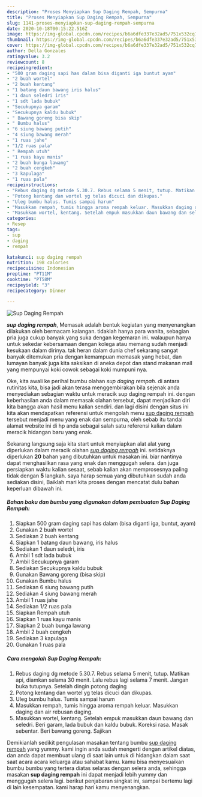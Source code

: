```yaml
---
description: "Proses Menyiapkan Sup Daging Rempah, Sempurna"
title: "Proses Menyiapkan Sup Daging Rempah, Sempurna"
slug: 1141-proses-menyiapkan-sup-daging-rempah-sempurna
date: 2020-10-18T00:15:22.516Z
image: https://img-global.cpcdn.com/recipes/b6a6dfe337e32ad5/751x532cq70/sup-daging-rempah-foto-resep-utama.jpg
thumbnail: https://img-global.cpcdn.com/recipes/b6a6dfe337e32ad5/751x532cq70/sup-daging-rempah-foto-resep-utama.jpg
cover: https://img-global.cpcdn.com/recipes/b6a6dfe337e32ad5/751x532cq70/sup-daging-rempah-foto-resep-utama.jpg
author: Della Gonzales
ratingvalue: 3.2
reviewcount: 8
recipeingredient:
- "500 gram daging sapi has dalam bisa diganti iga buntut ayam"
- "2 buah wortel"
- "2 buah kentang"
- "1 batang daun bawang iris halus"
- "1 daun seledri iris"
- "1 sdt lada bubuk"
- "Secukupnya garam"
- "Secukupnya kaldu bubuk"
- " Bawang goreng bisa skip"
- " Bumbu halus"
- "6 siung bawang putih"
- "4 siung bawang merah"
- "1 ruas jahe"
- "1/2 ruas pala"
- " Rempah utuh"
- "1 ruas kayu manis"
- "2 buah bunga lawang"
- "2 buah cengkeh"
- "3 kapulaga"
- "1 ruas pala"
recipeinstructions:
- "Rebus daging dg metode 5.30.7. Rebus selama 5 menit, tutup. Matikan api, diamkan selama 30 menit. Lalu rebus lagi selama 7 menit. Jangan buka tutupnya. Setelah dingin potong daging"
- "Potong kentang dan wortel yg telas dicuci dan dikupas."
- "Uleg bumbu halus. Tumis sampai harum"
- "Masukkan rempah, tumis hingga aroma rempah keluar. Masukkan daging dan air rebusan daging."
- "Masukkan wortel, kentang. Setelah empuk masukkan daun bawang dan seledri. Beri garam, lada bubuk dan kaldu bubuk. Koreksi rasa. Masak sebentar. Beri bawang goreng. Sajikan"
categories:
- Resep
tags:
- sup
- daging
- rempah

katakunci: sup daging rempah 
nutrition: 198 calories
recipecuisine: Indonesian
preptime: "PT11M"
cooktime: "PT58M"
recipeyield: "3"
recipecategory: Dinner

---
```



![Sup Daging Rempah](https://img-global.cpcdn.com/recipes/b6a6dfe337e32ad5/751x532cq70/sup-daging-rempah-foto-resep-utama.jpg)

<b><i>sup daging rempah</i></b>, Memasak adalah bentuk kegiatan yang menyenangkan dilakukan oleh bermacam kalangan. tidaklah hanya para wanita, sebagian pria juga cukup banyak yang suka dengan kegemaran ini. walaupun hanya untuk sekedar kebersamaan dengan kolega atau memang sudah menjadi kesukaan dalam dirinya. tak heran dalam dunia chef sekarang sangat banyak ditemukan pria dengan kemampuan memasak yang hebat, dan lumayan banyak juga kita saksikan di aneka depot dan stand makanan mall yang mempunyai koki cowok sebagai koki mumpuni nya.



Oke, kita awali ke perihal bumbu olahan <i>sup daging rempah</i>. di antara rutinitas kita, bisa jadi akan terasa menggembirakan bila sejenak anda menyediakan sebagian waktu untuk meracik sup daging rempah ini. dengan keberhasilan anda dalam memasak olahan tersebut, dapat menjadikan diri kita bangga akan hasil menu kalian sendiri. dan lagi disini dengan situs ini kita akan mendapatkan referensi untuk mengolah menu <u>sup daging rempah</u> tersebut menjadi menu yang enak dan sempurna, oleh sebab itu tandai alamat website ini di hp anda sebagai salah satu referensi kalian dalam meracik hidangan baru yang enak.


Sekarang langsung saja kita start untuk menyiapkan alat alat yang diperlukan dalam meracik olahan <u><i>sup daging rempah</i></u> ini. setidaknya diperlukan <b>20</b> bahan yang dibutuhkan untuk masakan ini. biar nantinya dapat menghasilkan rasa yang enak dan menggugah selera. dan juga persiapkan waktu kalian sesaat, sebab kalian akan memprosesnya paling tidak dengan <b>5</b> langkah. saya harap semua yang dibutuhkan sudah anda sediakan disini, Baiklah mari kita proses dengan mencatat dulu bahan keperluan dibawah ini.

<!--inarticleads1-->

##### Bahan baku dan bumbu yang digunakan dalam pembuatan Sup Daging Rempah:

1. Siapkan 500 gram daging sapi has dalam (bisa diganti iga, buntut, ayam)
1. Gunakan 2 buah wortel
1. Sediakan 2 buah kentang
1. Siapkan 1 batang daun bawang, iris halus
1. Sediakan 1 daun seledri, iris
1. Ambil 1 sdt lada bubuk
1. Ambil Secukupnya garam
1. Sediakan Secukupnya kaldu bubuk
1. Gunakan  Bawang goreng (bisa skip)
1. Gunakan  Bumbu halus
1. Sediakan 6 siung bawang putih
1. Sediakan 4 siung bawang merah
1. Ambil 1 ruas jahe
1. Sediakan 1/2 ruas pala
1. Siapkan  Rempah utuh
1. Siapkan 1 ruas kayu manis
1. Siapkan 2 buah bunga lawang
1. Ambil 2 buah cengkeh
1. Sediakan 3 kapulaga
1. Gunakan 1 ruas pala




<!--inarticleads2-->

##### Cara mengolah Sup Daging Rempah:

1. Rebus daging dg metode 5.30.7. Rebus selama 5 menit, tutup. Matikan api, diamkan selama 30 menit. Lalu rebus lagi selama 7 menit. Jangan buka tutupnya. Setelah dingin potong daging
1. Potong kentang dan wortel yg telas dicuci dan dikupas.
1. Uleg bumbu halus. Tumis sampai harum
1. Masukkan rempah, tumis hingga aroma rempah keluar. Masukkan daging dan air rebusan daging.
1. Masukkan wortel, kentang. Setelah empuk masukkan daun bawang dan seledri. Beri garam, lada bubuk dan kaldu bubuk. Koreksi rasa. Masak sebentar. Beri bawang goreng. Sajikan




Demikianlah sedikit pengulasan masakan tentang bumbu <u>sup daging rempah</u> yang yummy. kami ingin anda sudah mengerti dengan artikel diatas, dan anda dapat membuat ulang di saat lain untuk di hidangkan dalam saat saat acara acara keluarga atau sahabat kamu. kamu bisa menyesuaikan bumbu bumbu yang tertera diatas selaras dengan selera anda, sehingga masakan <b>sup daging rempah</b> ini dapat menjadi lebih yummy dan menggugah selera lagi. berikut penjabaran singkat ini, sampai bertemu lagi di lain kesempatan. kami harap hari kamu menyenangkan.
